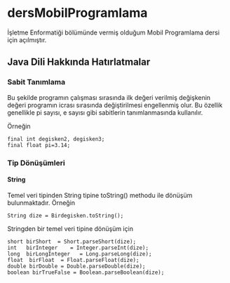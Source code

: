 # dersMobilProgramlama

İşletme Enformatiği bölümünde vermiş olduğum Mobil Programlama dersi için açılmıştır.

## Java Dili Hakkında Hatırlatmalar

### Sabit Tanımlama

Bu şekilde programın çalışması sırasında ilk değeri verilmiş değişkenin değeri programın icrası sırasında değiştirilmesi engellenmiş olur. Bu özellik genellikle pi sayısı, e sayısı gibi sabitlerin tanımlanmasında kullanılır.

Örneğin

```final String degisken1;
final int degisken2, degisken3;
final float pi=3.14;
```

### Tip Dönüşümleri

#### String

Temel veri tipinden String tipine toString() methodu ile  dönüşüm bulunmaktadır. Örneğin

```String dize = Birdegisken.toString();```

Stringden bir temel veri tipine dönüşüm için

```byte  birByte   = Byte.parseByte(dize);
short birShort  = Short.parseShort(dize);
int   birInteger    = Integer.parseInt(dize);
long  birLongInteger   = Long.parseLong(dize);
float  birFloat  = Float.parseFloat(dize);
double birDouble = Double.parseDouble(dize);
boolean birTrueFalse = Boolean.parseBoolean(dize);
```
